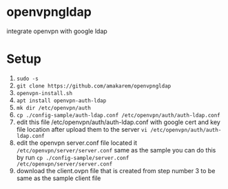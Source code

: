 # openvpngldap
integrate openvpn with google ldap

# Setup
1. `sudo -s`
2. `git clone https://github.com/amakarem/openvpngldap`
3. `openvpn-install.sh`
4. `apt install openvpn-auth-ldap`
5. `mk dir /etc/openvpn/auth`
6. `cp ./config-sample/auth-ldap.conf /etc/openvpn/auth/auth-ldap.conf`
7. edit this file /etc/openvpn/auth/auth-ldap.conf with google cert and key file location after upload them to the server
`vi /etc/openvpn/auth/auth-ldap.conf`
8. edit the openvpn server.conf file located it `/etc/openvpn/server/server.conf` same as the sample
you can do this by run `cp ./config-sample/server.conf /etc/openvpn/server/server.conf`
9. download the client.ovpn file that is created from step number 3 to be same as the sample client file 
